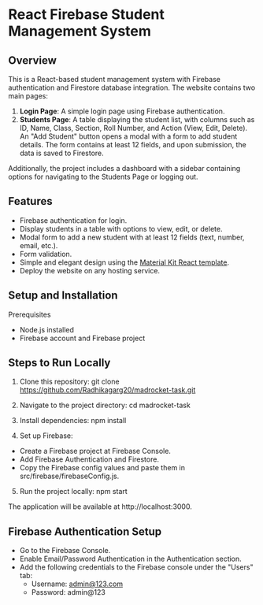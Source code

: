 # React Firebase Student Management System

## Overview
This is a React-based student management system with Firebase authentication and Firestore database integration. The website contains two main pages:

1. **Login Page**: A simple login page using Firebase authentication.
2. **Students Page**: A table displaying the student list, with columns such as ID, Name, Class, Section, Roll Number, and Action (View, Edit, Delete). An "Add Student" button opens a modal with a form to add student details. The form contains at least 12 fields, and upon submission, the data is saved to Firestore.

Additionally, the project includes a dashboard with a sidebar containing options for navigating to the Students Page or logging out.

## Features
- Firebase authentication for login.
- Display students in a table with options to view, edit, or delete.
- Modal form to add a new student with at least 12 fields (text, number, email, etc.).
- Form validation.
- Simple and elegant design using the [Material Kit React template](https://github.com/minimal-ui-kit/material-kit-react).
- Deploy the website on any hosting service.


## Setup and Installation
Prerequisites
- Node.js installed
- Firebase account and Firebase project
  
## Steps to Run Locally
1. Clone this repository:
git clone https://github.com/Radhikagarg20/madrocket-task.git

2. Navigate to the project directory:
cd madrocket-task

3. Install dependencies:
npm install

4. Set up Firebase:
- Create a Firebase project at Firebase Console.
- Add Firebase Authentication and Firestore.
- Copy the Firebase config values and paste them in src/firebase/firebaseConfig.js.

5. Run the project locally:
npm start

The application will be available at http://localhost:3000.

## Firebase Authentication Setup
- Go to the Firebase Console.
- Enable Email/Password Authentication in the Authentication section.
- Add the following credentials to the Firebase console under the "Users" tab:
    - Username: admin@123.com
    - Password: admin@123
